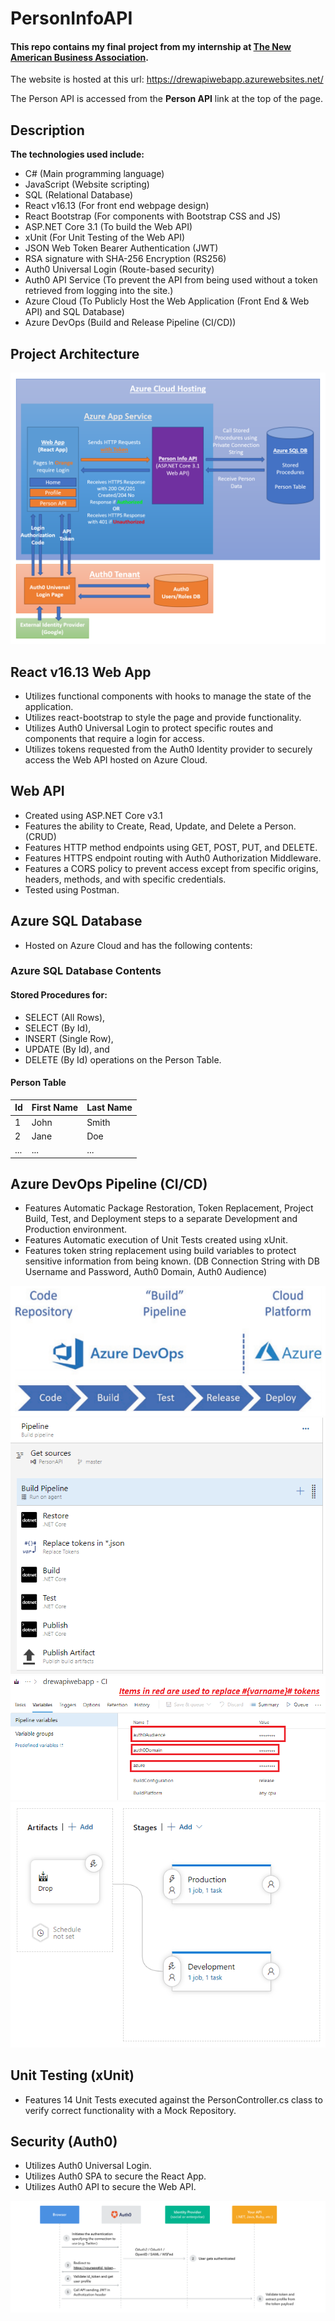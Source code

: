 # PersonInfoAPI
#### This repo contains my final project from my internship at <a href="https://naba4u.org/">The New American Business Association</a>.

The website is hosted at this url:
https://drewapiwebapp.azurewebsites.net/

The Person API is accessed from the **Person API** link at the top of the page.

## Description
**The technologies used include:**
* C# (Main programming language)
* JavaScript (Website scripting)
* SQL (Relational Database)
* React v16.13 (For front end webpage design)
* React Bootstrap (For components with Bootstrap CSS and JS)
* ASP.NET Core 3.1 (To build the Web API)
* xUnit (For Unit Testing of the Web API)
* JSON Web Token Bearer Authentication (JWT)
* RSA signature with SHA-256 Encryption (RS256)
* Auth0 Universal Login (Route-based security)
* Auth0 API Service (To prevent the API from being used without a token retrieved from logging into the site.)
* Azure Cloud (To Publicly Host the Web Application (Front End & Web API) and SQL Database)
* Azure DevOps (Build and Release Pipeline (CI/CD))

## Project Architecture
<img src="images/project_architecture.png">

## React v16.13 Web App
* Utilizes functional components with hooks to manage the state of the application.
* Utilizes react-bootstrap to style the page and provide functionality.
* Utilizes Auth0 Universal Login to protect specific routes and components that require a login for access.
* Utilizes tokens requested from the Auth0 Identity provider to securely access the Web API hosted on Azure Cloud.

## Web API
* Created using ASP.NET Core v3.1
* Features the ability to Create, Read, Update, and Delete a Person. (CRUD)
* Features HTTP method endpoints using GET, POST, PUT, and DELETE.
* Features HTTPS endpoint routing with Auth0 Authorization Middleware.
* Features a CORS policy to prevent access except from specific origins, headers, methods, and with specific credentials.
* Tested using Postman.

## Azure SQL Database
* Hosted on Azure Cloud and has the following contents:

### Azure SQL Database Contents

#### Stored Procedures for:
* SELECT (All Rows),
* SELECT (By Id),
* INSERT (Single Row),
* UPDATE (By Id), and
* DELETE (By Id) operations on the Person Table.

#### Person Table

Id  | First  Name | Last Name
--- | ----------- | ---------
1   | John        | Smith
2   | Jane        | Doe
... | ...         | ...

## Azure DevOps Pipeline (CI/CD)
* Features Automatic Package Restoration, Token Replacement, Project Build, Test, and Deployment steps to a separate Development and Production environment.
* Features Automatic execution of Unit Tests created using xUnit.
* Features token string replacement using build variables to protect sensitive information from being known. (DB Connection String with DB Username and Password, Auth0 Domain, Auth0 Audience)

<img src="images/Azure DevOps Pipeline with Azure Repo.png"/>

<img src="images/Build Pipeline.png"/>

<img src="images/Build Pipeline Variables.png"/>

<img src="images/Release Pipeline Deployment Locations.png"/>

## Unit Testing (xUnit)
* Features 14 Unit Tests executed against the PersonController.cs class to verify correct functionality with a Mock Repository.

## Security (Auth0)
* Utilizes Auth0 Universal Login.
* Utilizes Auth0 SPA to secure the React App.
* Utilizes Auth0 API to secure the Web API.

<img src="images/Auth0 Diagram.png" />
